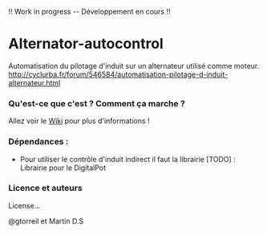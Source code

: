!! Work in progress -- Développement en cours !!

# Alternator-autocontrol 

Automatisation du pilotage d'induit sur un alternateur utilisé comme moteur. 
http://cyclurba.fr/forum/546584/automatisation-pilotage-d-induit-alternateur.html

### Qu'est-ce que c'est ? Comment ça marche ? 
Allez voir le [Wiki](https://github.com/GTorreil/Alternator-autocontrol/wiki) pour plus d'informations ! 

### Dépendances :
- Pour utiliser le contrôle d'induit indirect il faut la librairie [TODO] : Librairie pour le DigitalPot

### Licence et auteurs

License... 

@gtorreil et Martin D.S
